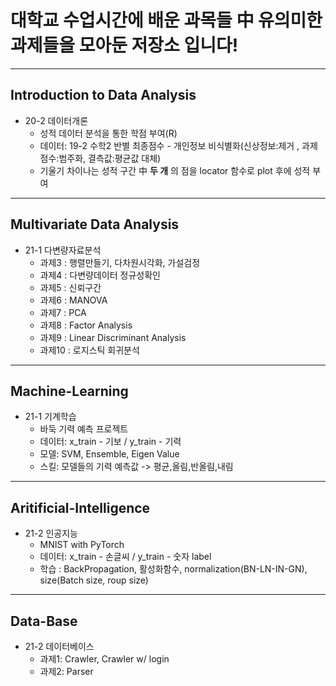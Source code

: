 # **대학교 수업시간에 배운 과목들 中 유의미한 과제들을 모아둔 저장소 입니다!**

---
## Introduction to Data Analysis

- 20-2 데이터개론    
  - 성적 데이터 분석을 통한 학점 부여(R)
  - 데이터: 19-2 수학2 반별 최종점수 - 개인정보 비식별화(신상정보:제거 , 과제점수:범주화, 결측값:평균값 대체)
  - 기울기 차이나는 성적 구간 中 **두 개** 의 점을 locator 함수로 plot 후에 성적 부여

---

## Multivariate Data Analysis

- 21-1 다변량자료분석    
  - 과제3 : 행렬만들기, 다차원시각화, 가설검정
  - 과제4 : 다변량데이터 정규성확인
  - 과제5 : 신뢰구간
  - 과제6 : MANOVA
  - 과제7 : PCA
  - 과제8 : Factor Analysis
  - 과제9 : Linear Discriminant Analysis
  - 과제10 : 로지스틱 회귀분석

---

## Machine-Learning

- 21-1 기계학습    
  - 바둑 기력 예측 프로젝트
  - 데이터: x_train - 기보 / y_train - 기력
  - 모델: SVM, Ensemble, Eigen Value
  - 스킬: 모델들의 기력 예측값 -> 평균,올림,반올림,내림

---

## Aritificial-Intelligence

- 21-2 인공지능    
  - MNIST with PyTorch
  - 데이터: x_train - 손글씨 / y_train - 숫자 label
  - 학습 : BackPropagation, 활성화함수, normalization(BN-LN-IN-GN), size(Batch size, roup size)

---

## Data-Base

- 21-2 데이터베이스    
  - 과제1: Crawler, Crawler w/ login
  - 과제2: Parser
